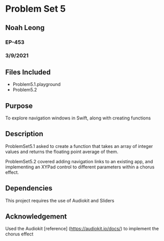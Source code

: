 # Problem Set 5
## Noah Leong
### EP-453
### 3/9/2021
## Files Included
* Problem5.1.playground
* Problem5.2

## Purpose
To explore navigation windows in Swift, along with creating functions

## Description

ProblemSet5.1 asked to create a function that takes an array of integer values and returns the floating point average of them.

ProblemSet5.2 covered adding navigation links to an existing app, and implementing an XYPad control to different parameters within a chorus effect.

## Dependencies
This project requires the use of Audiokit and Sliders

## Acknowledgement

Used the Audiokit [reference] (https://audiokit.io/docs/) to implement the chorus effect  